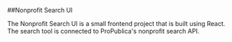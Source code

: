 ##Nonprofit Search UI

The Nonprofit Search UI is a small frontend project that is built using React. The search tool is connected to ProPublica's nonprofit search API. 



